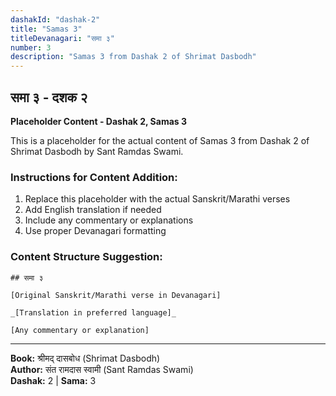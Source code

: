 ```yaml
---
dashakId: "dashak-2"
title: "Samas 3"
titleDevanagari: "समा ३"
number: 3
description: "Samas 3 from Dashak 2 of Shrimat Dasbodh"
---
```


## समा ३ - दशक २

<!-- TODO: Add the actual Sanskrit/Marathi content here -->

**Placeholder Content - Dashak 2, Samas 3**

This is a placeholder for the actual content of Samas 3 from Dashak 2 of Shrimat Dasbodh by Sant Ramdas Swami.

### Instructions for Content Addition:
1. Replace this placeholder with the actual Sanskrit/Marathi verses
2. Add English translation if needed
3. Include any commentary or explanations
4. Use proper Devanagari formatting

### Content Structure Suggestion:
```
## समा ३

[Original Sanskrit/Marathi verse in Devanagari]

_[Translation in preferred language]_

[Any commentary or explanation]
```

---
**Book:** श्रीमद् दासबोध (Shrimat Dasbodh)  
**Author:** संत रामदास स्वामी (Sant Ramdas Swami)  
**Dashak:** 2 | **Sama:** 3
